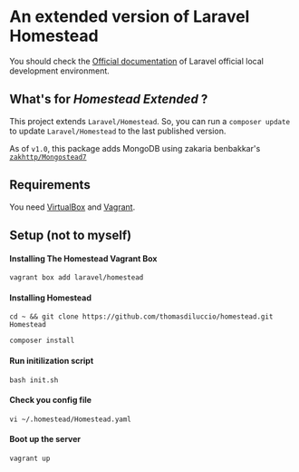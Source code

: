 # An extended version of Laravel Homestead

You should check the [Official documentation](http://laravel.com/docs/homestead) of Laravel official local development environment.

## What's for *Homestead Extended* ?

This project extends `Laravel/Homestead`. So, you can run a `composer update` to update `Laravel/Homestead` to the last published version.

As of `v1.0`, this package adds MongoDB using zakaria benbakkar's [`zakhttp/Mongostead7`](https://github.com/zakhttp/Mongostead7)

## Requirements

You need [VirtualBox](http://virtualbox.org) and [Vagrant](http://vagrantup.com).

## Setup (not to myself)

#### Installing The Homestead Vagrant Box
`vagrant box add laravel/homestead`

#### Installing Homestead
`cd ~ && git clone https://github.com/thomasdiluccio/homestead.git Homestead`

`composer install`


#### Run initilization script
`bash init.sh`

#### Check you config file
`vi ~/.homestead/Homestead.yaml`

#### Boot up the server
`vagrant up`
